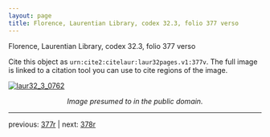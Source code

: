 ```yaml
---
layout: page
title: Florence, Laurentian Library, codex 32.3, folio 377 verso
---
```


Florence, Laurentian Library, codex 32.3, folio 377 verso

Cite this object as `urn:cite2:citelaur:laur32pages.v1:377v`.  The full image is linked to a citation tool you can use to cite regions of the image.

[![laur32_3_0762](http://www.homermultitext.org/iipsrv?IIIF=/project/homer/pyramidal/deepzoom/citelaur/laur32imgs/v1/laur32_3_0762.tif/full/800,/0/default.jpg)](http://www.homermultitext.org/ict2/?urn=urn:cite2:citelaur:laur32imgs.v1:laur32_3_0762) 

<p style="text-align: center; font-style: italic;">Image presumed to in the public domain.</p>

---

previous: [377r](../377r/) | next: [378r](../378r/)